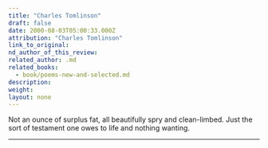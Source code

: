 ```yaml
---
title: "Charles Tomlinson"
draft: false
date: 2000-08-03T05:00:33.000Z
attribution: "Charles Tomlinson"
link_to_original:
nd_author_of_this_review:
related_author: .md
related_books:
  - book/poems-new-and-selected.md
description:
weight:
layout: none
---
```

Not an ounce of surplus fat, all beautifully spry and clean-limbed. Just the sort of testament one owes to life and nothing wanting.

---
